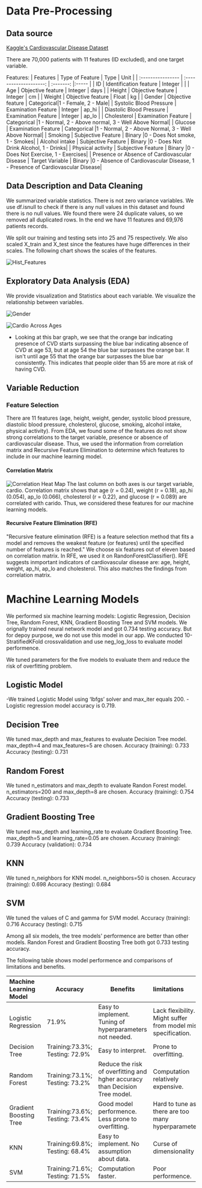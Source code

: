 # Data Pre-Processing

## Data source

[Kaggle's Cardiovascular Disease Dataset](https://www.kaggle.com/sulianova/cardiovascular-disease-dataset/notebooks)

There are 70,000 patients with 11 features (ID excluded), and one target variable.

Features:
| Features                  | Type of Feature        |   Type    | Unit  |
| :----------------         | :--------------------: | :-------: |:----- |
| ID                        | Identification feature | Integer   |       |
| Age                       | Objective feature      | Integer   |  days |
| Height                    | Objective feature      | Integer   |  cm   |
| Weight                    | Objective feature      | Float     |  kg   |
| Gender                    | Objective feature      | Categorical|1 - Female, 2 - Male|
| Systolic Blood Pressure   | Examination Feature    | Integer   | ap_hi |
| Diastolic Blood Pressure  | Examination Feature    | Integer   | ap_lo |
| Cholesterol               | Examination Feature    | Categorical |1 - Normal, 2 - Above normal, 3 - Well Above Normal|
| Glucose                   | Examination Feature    | Categorical |1 - Normal, 2 - Above Normal, 3 - Well Above Normal|
| Smoking                   | Subjective Feature     | Binary |0 - Does Not smoke, 1 - Smokes|
| Alcohol intake            | Subjective Feature     | Binary |0 - Does Not Drink Alcohol, 1 - Drinks| 
| Physical activity         | Subjective Feature     | Binary |0 - Does Not Exercise, 1 - Exercises|
| Presence or Absence of Cardiovascular Disease | Target Variable | Binary |0 - Absence of Cardiovascular Disease, 1 - Presence of Cardiovascular Disease|


## Data Description and Data Cleaning

We summarized variable statistics. There is not zero variance variables.
We use df.isnull to check if there is any null values in this dataset and found there is no null values.
We found there were 24 duplicate values, so we removed all duplicated rows. 
In the end we have 11 features and 69,976 patients records.

We split our training and testing sets into 25 and 75 respectively. 
We also scaled X_train and X_test since the features have huge differences in their scales.
The following chart shows the scales of the features.

![Hist_Features](https://github.com/adamskel78/SHAX_group_project/blob/shannon/Data_Visuals/His_feature.png)


## Exploratory Data Analysis (EDA)
We provide visualization and Statistics about each variable.
We visualize the relationship between variables.

![Gender](https://github.com/adamskel78/SHAX_group_project/blob/shannon/Data_Visuals/Gender_.png)

![Cardio Across Ages](https://github.com/adamskel78/SHAX_group_project/blob/shannon/Data_Visuals/Card_Across_Ages.png)
- Looking at this bar graph, we see that the orange bar indicating presence of CVD starts surpassing the blue bar indicating absence of CVD at age 53, but at age 54 the blue bar surpasses the orange bar. It isn't until age 55 that the orange bar surpasses the blue bar consistently. This indicates that people older than 55 are more at risk of having CVD.

## Variable Reduction

### Feature Selection
There are 11 features (age, height, weight, gender, systolic blood pressure, diastolic blood pressure, cholesterol, glucose, smoking, alcohol intake, physical activity). 
From EDA, we found some of the features do not show strong correlations to the target variable, presence or absence of cardiovascular disease.
Thus, we used the information from correlation matrix and Recursive Feature Elimination to determine which features to include in our machine learning model.

#### Correlation Matrix
![Correlation Heat Map]()
The last column on both axes is our target variable, cardio. 
Correlation matrix shows that age (r = 0.24), weight (r = 0.18), ap_hi (0.054), ap_lo (0.066), cholesterol (r = 0.22), and glucose (r = 0.089) are correlated with carido. 
Thus, we considered these features for our machine learning models.

#### Recursive Feature Elimination (RFE)
"Recursive feature elimination (RFE) is a feature selection method that fits a model and removes the weakest feature (or features) until the specified number of features is reached." 
We choose six features out of eleven based on correlation matrix. 
In RFE, we used it on RandonForestClassifier(). RFE suggests inmportant indicators of cardiovascular disease are: age, height, weight, ap_hi, ap_lo and cholesterol. This also matches the findings from correlation matrix.


# Machine Learning Models

We performed six machine learning models: Logistic Regression, Decision Tree, Random Forest, KNN, Gradient Boosting Tree and SVM models.
We orignally trained neural network model and got 0.734 testing accuracy. But for depoy purpose, we do not use this model in our app.
We conducted 10-StratifiedKFold crossvalidation and use neg_log_loss to evaluate model performence.

We tuned parameters for the five models to evaluate them and reduce the risk of overfitting problem.
## Logistic Model
   -We trained Logistic Model using ‘lbfgs’ solver and max_iter equals 200. 
  -Logistic regression model accuracy is 0.719.

## Decision Tree
We tuned max_depth and max_features to evaluate Decision Tree model. 
max_depth=4 and max_features=5 are chosen.
Accuracy (training): 0.733
Accuracy (testing): 0.731

## Random Forest
We tuned n_estimators and max_depth to evaluate Randon Forest model.
n_estimators=200 and max_depth=8 are chosen.
Accuracy (training): 0.754
Accuracy (testing): 0.733 

## Gradient Boosting Tree
We tuned max_depth and learning_rate to evaluate Gradient Boosting Tree.
max_depth=5 and learning_rate=0.05 are chosen.
Accuracy (training): 0.739
Accuracy (validation): 0.734

## KNN
We tuned n_neighbors for KNN model.
n_neighbors=50 is chosen.
Accuracy (training): 0.698
Accuracy (testing): 0.684

## SVM
We tuned the values of C and gamma for SVM model.
Accuracy (training): 0.716
Accuracy (testing): 0.715

Among all six models, the tree models' performence are better than other models.
Randon Forest and Gradient Boosting Tree both got 0.733 testing accuracy. 

The following table shows model performence and comparisons of limitations and benefits.

| Machine Learning Model   | Accuracy                        | Benefits                                                                   | limitations                                                     |
| :------------------------| --------------------------------| ---------------------------------------------------------------------------| :---------------------------------------------------------------|
| Logistic Regression      | 71.9%                           | Easy to implement. Tuning of hyperparameters not needed.                   | Lack flexibility. Might suffer from model mis-specification.    |
| Decision Tree            | Training:73.3%; Testing: 72.9%  | Easy to interpret.                                                         | Prone to overfitting.                                           |
| Random Forest            | Training:73.1%; Testing: 73.2%  | Reduce the risk of overfitting and hgher accuracy than Decision Tree model.| Computation relatively expensive.                               |
| Gradient Boosting Tree   | Training:73.6%; Testing: 73.4%  | Good model performence. Less prone to overfitting.                         | Hard to tune as there are too many hyperparameters              |
| KNN                      | Training:69.8%; Testing: 68.4%  | Easy to implement. No assumption about data.                               | Curse of dimensionality                                         |
| SVM                      | Training:71.6%; Testing: 71.5%  | Computation faster.                                                        | Poor performence.                                              |

